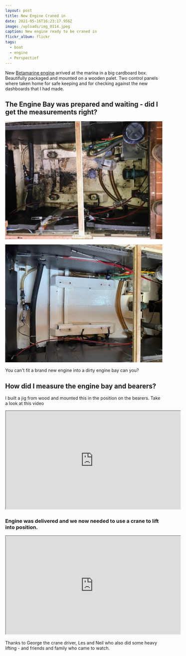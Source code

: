 ```yaml
---
layout: post
title: New Engine Craned in
date: 2021-05-16T16:23:17.956Z
image: /uploads/img_0114.jpeg
caption: New engine ready to be craned in
flickr_album: flickr
tags:
  - boat
  - engine
  - Perspectief
---
```

New [Betamarine engine](uploads/b38-he-datasheet-rev-02-0319.pdf) arrived at the marina in a big cardboard box. Beautifully packaged and mounted on a wooden palet. Two control panels where taken home for safe keeping and for checking against the new dashboards that I had made.

## The Engine Bay was prepared and waiting - did I get the measurements right?

![Here is the engine bay after the engine was removed.](/uploads/enginebaybefore.jpeg "Here is the engine bay after the engine was removed.")

![Now cleaned and degreased and 3 coats of bilge paint.](/uploads/enginebayafter.jpeg "Now cleaned and degreased and 3 coats of bilge paint.")

You can't fit a brand new engine into a dirty engine bay can you?

## How did I measure the engine bay and bearers?

I built a jig from wood and mounted this in the position on the bearers. Take a look at this video

<div class="video-box"><iframe width="560" height="315" src="https://www.youtube.com/embed/qy3s6XlGD-Q?rel=0" allow="accelerometer; autoplay; encrypted-media; gyroscope; picture-in-picture" allowfullscreen></iframe></div>

### Engine was delivered and we now needed to use a crane to lift into position.

<div class="video-box"><iframe width="560" height="315" src="https://www.youtube.com/embed/d6rfiG5uCeI?rel=0" allow="accelerometer; autoplay; encrypted-media; gyroscope; picture-in-picture" allowfullscreen></iframe></div>

Thanks to George the crane driver, Les and Neil who also did some heavy lifting - and friends and family who came to watch.